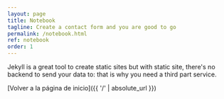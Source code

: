 ```yaml
---
layout: page
title: Notebook
tagline: Create a contact form and you are good to go
permalink: /notebook.html
ref: notebook
order: 1
---
```


Jekyll is a great tool to create static sites but with static site, there's no backend to send your data to: that is why you need a third part service.

[Volver a la página de inicio]({{ '/' | absolute_url }})
